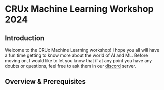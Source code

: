 # CRUx Machine Learning Workshop 2024

## Introduction

Welcome to the CRUx Machine Learning workshop! I hope you all will have a fun time getting to know more about the world of AI and ML. Before moving on, I would like to let you know that if at any point you have any doubts or questions, feel free to ask them in our [discord](https://discord.gg/q2t4GHvWRW) server.

## Overview & Prerequisites


